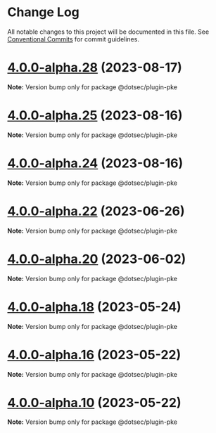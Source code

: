 # Change Log

All notable changes to this project will be documented in this file.
See [Conventional Commits](https://conventionalcommits.org) for commit guidelines.

# [4.0.0-alpha.28](https://github.com/jpwesselink/dotsec/compare/v4.0.0-alpha.27...v4.0.0-alpha.28) (2023-08-17)

**Note:** Version bump only for package @dotsec/plugin-pke





# [4.0.0-alpha.25](https://github.com/jpwesselink/dotsec/compare/v4.0.0-alpha.24...v4.0.0-alpha.25) (2023-08-16)

**Note:** Version bump only for package @dotsec/plugin-pke





# [4.0.0-alpha.24](https://github.com/jpwesselink/dotsec/compare/v4.0.0-alpha.23...v4.0.0-alpha.24) (2023-08-16)

**Note:** Version bump only for package @dotsec/plugin-pke





# [4.0.0-alpha.22](https://github.com/jpwesselink/dotsec/compare/v4.0.0-alpha.21...v4.0.0-alpha.22) (2023-06-26)

**Note:** Version bump only for package @dotsec/plugin-pke





# [4.0.0-alpha.20](https://github.com/jpwesselink/dotsec/compare/v4.0.0-alpha.19...v4.0.0-alpha.20) (2023-06-02)

**Note:** Version bump only for package @dotsec/plugin-pke





# [4.0.0-alpha.18](https://github.com/jpwesselink/dotsec/compare/v4.0.0-alpha.17...v4.0.0-alpha.18) (2023-05-24)

**Note:** Version bump only for package @dotsec/plugin-pke





# [4.0.0-alpha.16](https://github.com/jpwesselink/dotsec/compare/v4.0.0-alpha.15...v4.0.0-alpha.16) (2023-05-22)

**Note:** Version bump only for package @dotsec/plugin-pke





# [4.0.0-alpha.10](https://github.com/jpwesselink/dotsec/compare/v2.0.0-alpha.1...v4.0.0-alpha.10) (2023-05-22)

**Note:** Version bump only for package @dotsec/plugin-pke
